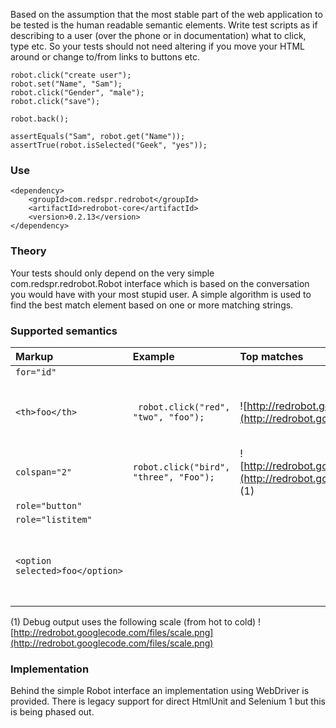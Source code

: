 Based on the assumption that the most stable part of the web application to be tested is the human readable semantic elements. Write test scripts as if describing to a user (over the phone or in documentation) what to click, type etc. So your tests should not need altering if you move your HTML around or change to/from links to buttons etc.




```
robot.click("create user");
robot.set("Name", "Sam");
robot.click("Gender", "male");
robot.click("save");

robot.back();

assertEquals("Sam", robot.get("Name"));
assertTrue(robot.isSelected("Geek", "yes"));
```

### Use ###

```
<dependency>
    <groupId>com.redspr.redrobot</groupId>
    <artifactId>redrobot-core</artifactId>
    <version>0.2.13</version>
</dependency>
```

### Theory ###
Your tests should only depend on the very simple com.redspr.redrobot.Robot interface which is based on the conversation you would have with your most stupid user. A simple algorithm is used to find the best match element based on one or more matching strings.

### Supported semantics ###

| **Markup**    | **Example** | **Top matches** | **Notes** |
|:--------------|:------------|:----------------|:----------|
| `for="id"`          |             |                 |          |
| `<th>foo</th>`           | ` robot.click("red", "two", "foo");` | ![http://redrobot.googlecode.com/files/tableRedTwoFoo.png](http://redrobot.googlecode.com/files/tableRedTwoFoo.png) (1) | Gives the related columns a boost.  |
| `colspan="2" `  |  `robot.click("bird", "three", "Foo");`     |      ![http://redrobot.googlecode.com/files/tableColSpanBirdThree.png](http://redrobot.googlecode.com/files/tableColSpanBirdThree.png) (1)                  |             |
| `role="button"`    |        |                |                        |
| `role="listitem"` |  |  |
| `<option selected>foo</option>` |  |  | Gives the selected option an extra boost. |

(1) Debug output uses the following scale (from hot to cold) ![http://redrobot.googlecode.com/files/scale.png](http://redrobot.googlecode.com/files/scale.png)

### Implementation ###
Behind the simple Robot interface an implementation using WebDriver is provided. There is legacy support for direct HtmlUnit and Selenium 1 but this is being phased out.